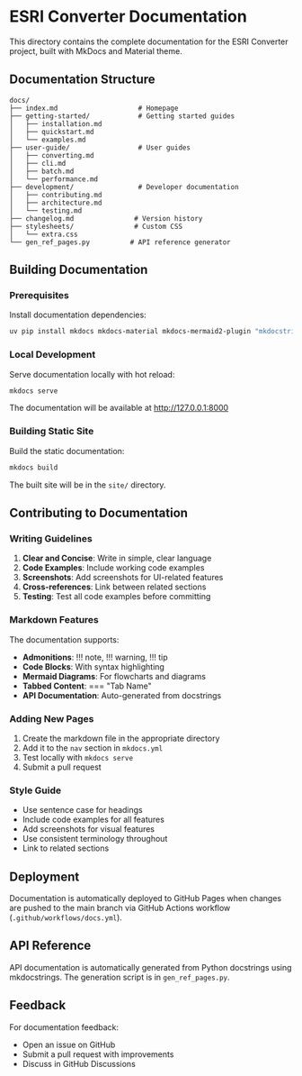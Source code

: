 # ESRI Converter Documentation

This directory contains the complete documentation for the ESRI Converter project, built with MkDocs and Material theme.

## Documentation Structure

```
docs/
├── index.md                    # Homepage
├── getting-started/            # Getting started guides
│   ├── installation.md
│   ├── quickstart.md
│   └── examples.md
├── user-guide/                 # User guides
│   ├── converting.md
│   ├── cli.md
│   ├── batch.md
│   └── performance.md
├── development/                # Developer documentation
│   ├── contributing.md
│   ├── architecture.md
│   └── testing.md
├── changelog.md               # Version history
├── stylesheets/               # Custom CSS
│   └── extra.css
└── gen_ref_pages.py          # API reference generator
```

## Building Documentation

### Prerequisites

Install documentation dependencies:

```bash
uv pip install mkdocs mkdocs-material mkdocs-mermaid2-plugin "mkdocstrings[python]" mkdocs-gen-files mkdocs-literate-nav mkdocs-section-index
```

### Local Development

Serve documentation locally with hot reload:

```bash
mkdocs serve
```

The documentation will be available at http://127.0.0.1:8000

### Building Static Site

Build the static documentation:

```bash
mkdocs build
```

The built site will be in the `site/` directory.

## Contributing to Documentation

### Writing Guidelines

1. **Clear and Concise**: Write in simple, clear language
2. **Code Examples**: Include working code examples
3. **Screenshots**: Add screenshots for UI-related features
4. **Cross-references**: Link between related sections
5. **Testing**: Test all code examples before committing

### Markdown Features

The documentation supports:

- **Admonitions**: !!! note, !!! warning, !!! tip
- **Code Blocks**: With syntax highlighting
- **Mermaid Diagrams**: For flowcharts and diagrams
- **Tabbed Content**: === "Tab Name"
- **API Documentation**: Auto-generated from docstrings

### Adding New Pages

1. Create the markdown file in the appropriate directory
2. Add it to the `nav` section in `mkdocs.yml`
3. Test locally with `mkdocs serve`
4. Submit a pull request

### Style Guide

- Use sentence case for headings
- Include code examples for all features
- Add screenshots for visual features
- Use consistent terminology throughout
- Link to related sections

## Deployment

Documentation is automatically deployed to GitHub Pages when changes are pushed to the main branch via GitHub Actions workflow (`.github/workflows/docs.yml`).

## API Reference

API documentation is automatically generated from Python docstrings using mkdocstrings. The generation script is in `gen_ref_pages.py`.

## Feedback

For documentation feedback:
- Open an issue on GitHub
- Submit a pull request with improvements
- Discuss in GitHub Discussions 